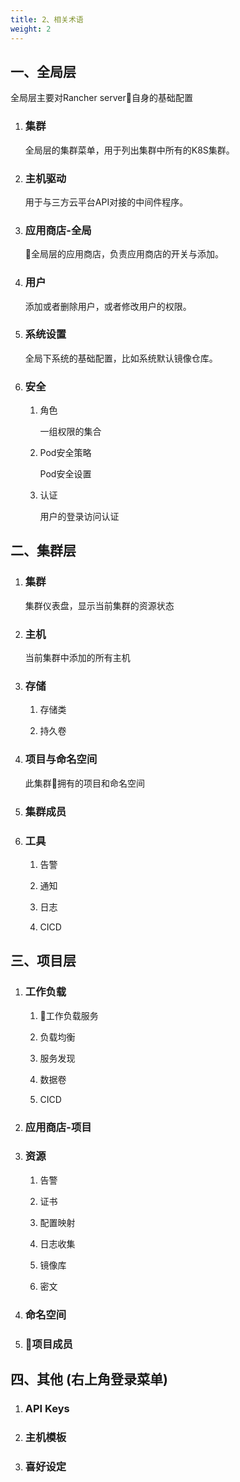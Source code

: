 ```yaml
---
title: 2、相关术语
weight: 2
---
```


## 一、全局层

全局层主要对Rancher server自身的基础配置

1. ### 集群

    全局层的集群菜单，用于列出集群中所有的K8S集群。

2. ### 主机驱动

    用于与三方云平台API对接的中间件程序。

3. ### 应用商店-全局

    全局层的应用商店，负责应用商店的开关与添加。

4. ### 用户

    添加或者删除用户，或者修改用户的权限。

5. ### 系统设置

    全局下系统的基础配置，比如系统默认镜像仓库。

6. ### 安全

    1. 角色

        一组权限的集合

    2. Pod安全策略

        Pod安全设置

    3. 认证

        用户的登录访问认证

## 二、集群层

1. ### 集群

    集群仪表盘，显示当前集群的资源状态

2. ### 主机

    当前集群中添加的所有主机

3. ### 存储

    1. 存储类

    2. 持久卷

4. ### 项目与命名空间

    此集群拥有的项目和命名空间

5. ### 集群成员

6. ### 工具

    1. 告警

    2. 通知

    3. 日志

    4. CICD

## 三、项目层

1. ### 工作负载

   1. 工作负载服务

   2. 负载均衡

   3. 服务发现

   4. 数据卷

   5. CICD

2. ### 应用商店-项目

3. ### 资源

    1. 告警

    2. 证书

    3. 配置映射

    4. 日志收集

    5. 镜像库

    6. 密文

4. ### 命名空间

5. ### 项目成员

## 四、其他 (右上角登录菜单)

1. ### API Keys

2. ### 主机模板

3. ### 喜好设定